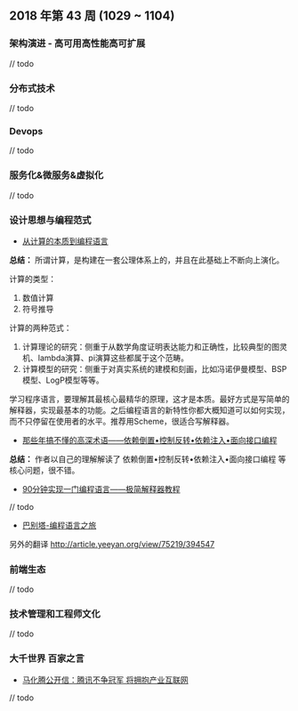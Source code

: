 
## 2018 年第 43 周 (1029 ~ 1104)

### 架构演进 - 高可用高性能高可扩展

// todo

### 分布式技术

// todo

### Devops

// todo

### 服务化&微服务&虚拟化

// todo

### 设计思想与编程范式

- [从计算的本质到编程语言](https://blog.csdn.net/thisinnocence/article/details/24742917)

**总结：** 所谓计算，是构建在一套公理体系上的，并且在此基础上不断向上演化。

计算的类型：
1. 数值计算
2. 符号推导

计算的两种范式：
1. 计算理论的研究：侧重于从数学角度证明表达能力和正确性，比较典型的图灵机、lambda演算、pi演算这些都属于这个范畴。
2. 计算模型的研究：侧重于对真实系统的建模和刻画，比如冯诺伊曼模型、BSP模型、LogP模型等等。

学习程序语言，要理解其最核心最精华的原理，这才是本质。最好方式是写简单的解释器，实现最基本的功能。之后编程语言的新特性你都大概知道可以如何实现，而不只停留在使用者的水平。推荐用Scheme，很适合写解释器。

- [那些年搞不懂的高深术语——依赖倒置•控制反转•依赖注入•面向接口编程](http://www.cnblogs.com/aoyeyuyan/p/5495219.html)

**总结：** 作者以自己的理解解读了 依赖倒置•控制反转•依赖注入•面向接口编程 等核心问题，很不错。

- [90分钟实现一门编程语言——极简解释器教程](http://www.cnblogs.com/figure9/p/3620079.html)

// todo

- [巴别塔-编程语言之旅](https://code.google.com/archive/p/windows-config/wikis/TourDeBabel.wiki)

另外的翻译 http://article.yeeyan.org/view/75219/394547


### 前端生态

// todo

### 技术管理和工程师文化

// todo

### 大千世界 百家之言

- [马化腾公开信：腾讯不争冠军 将拥抱产业互联网](https://wallstreetcn.com/articles/3430127)

// todo
